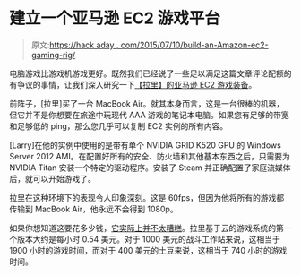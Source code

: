 # 建立一个亚马逊 EC2 游戏平台

> 原文:[https://hack aday . com/2015/07/10/build-an-Amazon-ec2-gaming-rig/](https://hackaday.com/2015/07/10/build-an-amazon-ec2-gaming-rig/)

电脑游戏比游戏机游戏更好。既然我们已经说了一些足以满足这篇文章评论配额的有争议的事情，让我们深入研究一下[【拉里】的亚马逊 EC2 游戏装备](http://lg.io/2015/07/05/revised-and-much-faster-run-your-own-highend-cloud-gaming-service-on-ec2.html)。

前阵子，[拉里]买了一台 MacBook Air。就其本身而言，这是一台很棒的机器，但它并不是你想要在旅途中玩现代 AAA 游戏的笔记本电脑。如果您有足够的带宽和足够低的 ping，那么您几乎可以复制 EC2 实例的所有内容。

[Larry]在他的实例中使用的是带有单个 NVIDIA GRID K520 GPU 的 Windows Server 2012 AMI。在配置好所有的安全、防火墙和其他基本东西之后，只需要为 NVIDIA Titan 安装一个特定的驱动程序。安装了 Steam 并正确配置了家庭流媒体后，就可以开始游戏了。

拉里在这种环境下的表现令人印象深刻。这是 60fps，但因为他将所有的游戏都传输到 MacBook Air，他永远不会得到 1080p。

如果你想知道这要花多少钱，[它实际上并不太糟糕](http://lg.io/2015/04/12/run-your-own-high-end-cloud-gaming-service-on-ec2.html)。拉里基于云的游戏系统的第一个版本大约是每小时 0.54 美元。对于 1000 美元的战斗工作站来说，这相当于 1900 小时的游戏时间，而对于 400 美元的土豆来说，这相当于 740 小时的游戏时间。